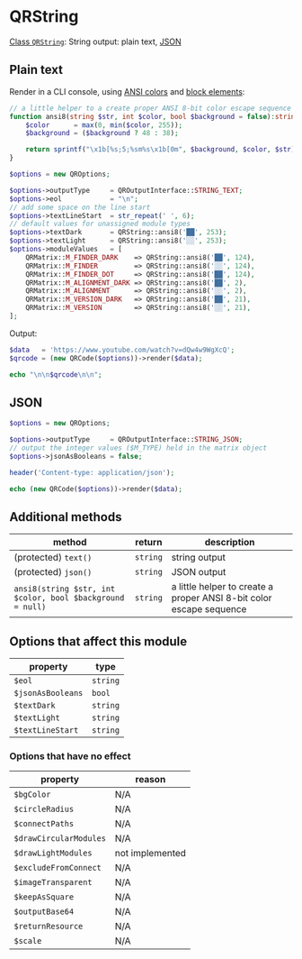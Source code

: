 # QRString

[Class `QRString`](https://github.com/chillerlan/php-qrcode/blob/v5.0.x/src/Output/QRString.php): String output: plain text, [JSON](https://developer.mozilla.org/en-US/docs/Glossary/JSON)

## Plain text

Render in a CLI console, using [ANSI colors](https://en.wikipedia.org/wiki/ANSI_escape_code#Colors) and [block elements](https://en.wikipedia.org/wiki/Block_Elements):

```php
// a little helper to a create proper ANSI 8-bit color escape sequence
function ansi8(string $str, int $color, bool $background = false):string{
	$color      = max(0, min($color, 255));
	$background = ($background ? 48 : 38);

	return sprintf("\x1b[%s;5;%sm%s\x1b[0m", $background, $color, $str);
}

$options = new QROptions;

$options->outputType     = QROutputInterface::STRING_TEXT;
$options->eol            = "\n";
// add some space on the line start
$options->textLineStart  = str_repeat(' ', 6);
// default values for unassigned module types
$options->textDark       = QRString::ansi8('██', 253);
$options->textLight      = QRString::ansi8('░░', 253);
$options->moduleValues   = [
	QRMatrix::M_FINDER_DARK    => QRString::ansi8('██', 124),
	QRMatrix::M_FINDER         => QRString::ansi8('░░', 124),
	QRMatrix::M_FINDER_DOT     => QRString::ansi8('██', 124),
	QRMatrix::M_ALIGNMENT_DARK => QRString::ansi8('██', 2),
	QRMatrix::M_ALIGNMENT      => QRString::ansi8('░░', 2),
	QRMatrix::M_VERSION_DARK   => QRString::ansi8('██', 21),
	QRMatrix::M_VERSION        => QRString::ansi8('░░', 21),
];
```


Output:

```php
$data   = 'https://www.youtube.com/watch?v=dQw4w9WgXcQ';
$qrcode = (new QRCode($options))->render($data);

echo "\n\n$qrcode\n\n";
```


## JSON

```php
$options = new QROptions;

$options->outputType     = QROutputInterface::STRING_JSON;
// output the integer values ($M_TYPE) held in the matrix object
$options->jsonAsBooleans = false;

header('Content-type: application/json');

echo (new QRCode($options))->render($data);
```


## Additional methods

| method                                                    | return   | description                                                         |
|-----------------------------------------------------------|----------|---------------------------------------------------------------------|
| (protected) `text()`                                      | `string` | string output                                                       |
| (protected) `json()`                                      | `string` | JSON output                                                         |
| `ansi8(string $str, int $color, bool $background = null)` | `string` | a little helper to create a proper ANSI 8-bit color escape sequence |


## Options that affect this module

| property          | type     |
|-------------------|----------|
| `$eol`            | `string` |
| `$jsonAsBooleans` | `bool`   |
| `$textDark`       | `string` |
| `$textLight`      | `string` |
| `$textLineStart`  | `string` |


### Options that have no effect

| property               | reason          |
|------------------------|-----------------|
| `$bgColor`             | N/A             |
| `$circleRadius`        | N/A             |
| `$connectPaths`        | N/A             |
| `$drawCircularModules` | N/A             |
| `$drawLightModules`    | not implemented |
| `$excludeFromConnect`  | N/A             |
| `$imageTransparent`    | N/A             |
| `$keepAsSquare`        | N/A             |
| `$outputBase64`        | N/A             |
| `$returnResource`      | N/A             |
| `$scale`               | N/A             |
